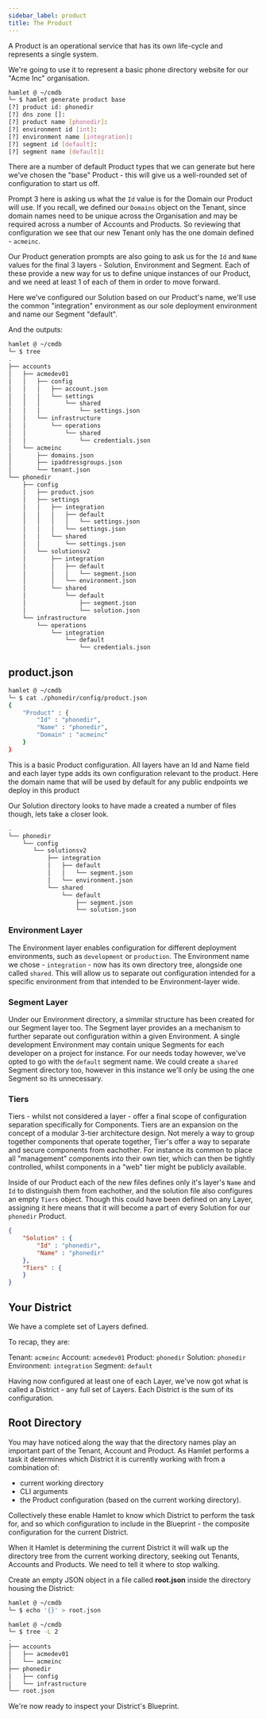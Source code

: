 ```yaml
---
sidebar_label: product
title: The Product
---
```


A Product is an operational service that has its own life-cycle and represents a single system. 

We're going to use it to represent a basic phone directory website for our "Acme Inc" organisation.

```bash
hamlet @ ~/cmdb
└─ $ hamlet generate product base
[?] product id: phonedir
[?] dns zone []: 
[?] product name [phonedir]: 
[?] environment id [int]: 
[?] environment name [integration]: 
[?] segment id [default]: 
[?] segment name [default]: 
```

There are a number of default Product types that we can generate but here we've chosen the "base" Product - this will give us a well-rounded set of configuration to start us off.

Prompt 3 here is asking us what the `Id` value is for the Domain our Product will use. If you recall, we defined our `Domains` object on the Tenant, since domain names need to be unique across the Organisation and may be required across a number of Accounts and Products. So reviewing that configuration we see that our new Tenant only has the one domain defined - `acmeinc`.

Our Product generation prompts are also going to ask us for the `Id` and `Name` values for the final 3 layers - Solution, Environment and Segment. Each of these provide a new way for us to define unique instances of our Product, and we need at least 1 of each of them in order to move forward.

Here we've configured our Solution based on our Product's name, we'll use the common "integration" environment as our sole deployment environment and name our Segment "default".

And the outputs:

```bash
hamlet @ ~/cmdb
└─ $ tree
.
├── accounts
│   ├── acmedev01
│   │   ├── config
│   │   │   ├── account.json
│   │   │   └── settings
│   │   │       └── shared
│   │   │           └── settings.json
│   │   └── infrastructure
│   │       └── operations
│   │           └── shared
│   │               └── credentials.json
│   └── acmeinc
│       ├── domains.json
│       ├── ipaddressgroups.json
│       └── tenant.json
└── phonedir
    ├── config
    │   ├── product.json
    │   ├── settings
    │   │   ├── integration
    │   │   │   ├── default
    │   │   │   │   └── settings.json
    │   │   │   └── settings.json
    │   │   └── shared
    │   │       └── settings.json
    │   └── solutionsv2
    │       ├── integration
    │       │   ├── default
    │       │   │   └── segment.json
    │       │   └── environment.json
    │       └── shared
    │           └── default
    │               ├── segment.json
    │               └── solution.json
    └── infrastructure
        └── operations
            └── integration
                └── default
                    └── credentials.json
```

## product.json

```bash
hamlet @ ~/cmdb
└─ $ cat ./phonedir/config/product.json
{
    "Product" : {
        "Id" : "phonedir",
        "Name" : "phonedir",
        "Domain" : "acmeinc"
    }
}
```

This is a basic Product configuration. All layers have an Id and Name field and each layer type adds its own configuration relevant to the product. Here the domain name that will be used by default for any public endpoints we deploy in this product

Our Solution directory looks to have made a created a number of files though, lets take a closer look.

```bash
.
└── phonedir
    └── config
       └── solutionsv2
           ├── integration
           │   ├── default
           │   │   └── segment.json
           │   └── environment.json
           └── shared
               └── default
                   ├── segment.json
                   └── solution.json
```

### Environment Layer

The Environment layer enables configuration for different deployment environments, such as `development` or `production`. The Environment name we chose - `integration` - now has its own directory tree, alongside one called `shared`. This will allow us to separate out configuration intended for a specific environment from that intended to be Environment-layer wide.
### Segment Layer

Under our Environment directory, a simmilar structure has been created for our Segment layer too. The Segment layer provides an a mechanism to further separate out configuration within a given Environment. A single development Environment may contain unique Segments for each developer on a project for instance. For our needs today however, we've opted to go with the `default` segment name. We could create a `shared` Segment directory too, however in this instance we'll only be using the one Segment so its unnecessary.

### Tiers 

Tiers - whilst not considered a layer - offer a final scope of configuration separation specifically for Components. Tiers are an expansion on the concept of a modular 3-tier architecture design. Not merely a way to group together components that operate together, Tier's offer a way to separate and secure components from eachother. For instance its common to place all "management" components into their own tier, which can then be tightly controlled, whilst components in a "web" tier might be publicly available.

Inside of our Product each of the new files defines only it's layer's `Name` and `Id` to distinguish them from eachother, and the solution file also configures an empty `Tiers` object. Though this could have been defined on any Layer, assigning it here means that it will become a part of every Solution for our `phonedir` Product.

```json
{
    "Solution" : {
        "Id" : "phonedir",
        "Name" : "phonedir"
    },
    "Tiers" : {
    }
}
```
## Your District

We have a complete set of Layers defined. 

To recap, they are:

Tenant: `acmeinc`
Account: `acmedev01`
Product: `phonedir`
Solution: `phonedir`
Environment: `integration`
Segment: `default`

Having now configured at least one of each Layer, we've now got what is called a District - any full set of Layers. Each District is the sum of its configuration. 


## Root Directory

You may have noticed along the way that the directory names play an important part of the Tenant, Account and Product. As Hamlet performs a task it determines which District it is currently working with from a combination of:

- current working directory
- CLI arguments
- the Product configuration (based on the current working directory).

Collectively these enable Hamlet to know which District to perform the task for, and so which configuration to include in the Blueprint - the composite configuration for the current District.

When it Hamlet is determining the current District it will walk up the directory tree from the current working directory, seeking out Tenants, Accounts and Products. We need to tell it where to stop walking.

Create an empty JSON object in a file called **root.json** inside the directory housing the District:

```bash
hamlet @ ~/cmdb
└─ $ echo '{}' > root.json

hamlet @ ~/cmdb
└─ $ tree -L 2
.
├── accounts
│   ├── acmedev01
│   └── acmeinc
├── phonedir
│   ├── config
│   └── infrastructure
└── root.json
```

We're now ready to inspect your District's Blueprint.
